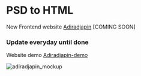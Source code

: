 # PSD to HTML
New Frontend website [Adiradjapin](http://adiradjapin.com/) [COMING SOON]

### Update everyday until done
Website demo [Adiradjapin-demo](https://solvedia.github.io/adiradjapin/)

![adiradjapin_mockup](https://github.com/solvedia/adiradjapin/blob/master/layout_design.jpg)
